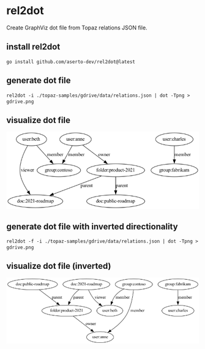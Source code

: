 # rel2dot

Create GraphViz dot file from Topaz relations JSON file.

## install rel2dot

```
go install github.com/aserto-dev/rel2dot@latest
```

## generate dot file
```
rel2dot -i ./topaz-samples/gdrive/data/relations.json | dot -Tpng > gdrive.png
```

## visualize dot file

![result](./gdrive.png)

## generate dot file with inverted directionality

```
rel2dot -f -i ./topaz-samples/gdrive/data/relations.json | dot -Tpng > gdrive.png
```
## visualize dot file (inverted)

![result](./gdrive-inv.png)
